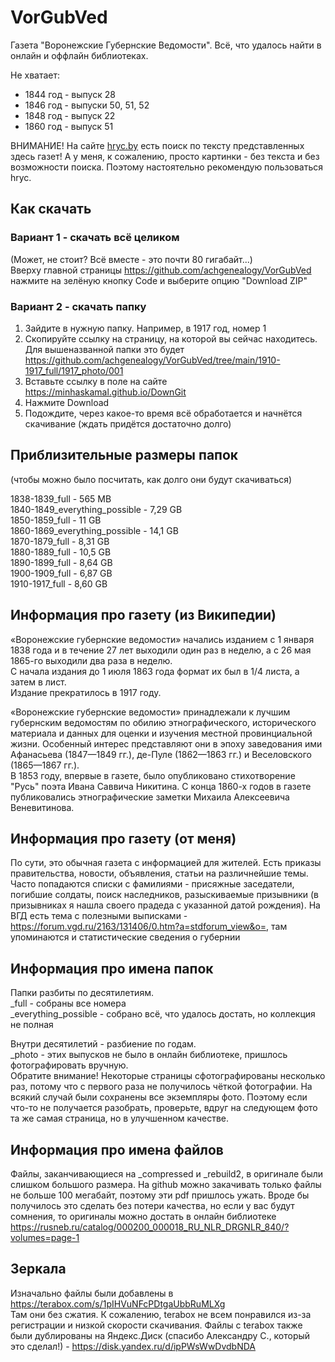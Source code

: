 # VorGubVed
Газета "Воронежские Губернские Ведомости".
Всё, что удалось найти в онлайн и оффлайн библиотеках.

Не хватает:
- 1844 год - выпуск 28
- 1846 год - выпуски 50, 51, 52
- 1848 год - выпуск 22
- 1860 год - выпуск 51

ВНИМАНИЕ! На сайте [hryc.by](https://hryc.by) есть поиск по тексту представленных здесь газет! А у меня, к сожалению, просто картинки - без текста и без возможности поиска. Поэтому настоятельно рекомендую пользоваться hryc.

## Как скачать

### Вариант 1 - скачать всё целиком  
(Может, не стоит? Всё вместе - это почти 80 гигабайт...)  
Вверху главной страницы https://github.com/achgenealogy/VorGubVed нажмите на зелёную кнопку Code и выберите опцию "Download ZIP"

### Вариант 2 - скачать папку
1) Зайдите в нужную папку. Например, в 1917 год, номер 1
2) Скопируйте ссылку на страницу, на которой вы сейчас находитесь. Для вышеназванной папки это будет https://github.com/achgenealogy/VorGubVed/tree/main/1910-1917_full/1917_photo/001
3) Вставьте ссылку в поле на сайте https://minhaskamal.github.io/DownGit
4) Нажмите Download
5) Подождите, через какое-то время всё обработается и начнётся скачивание (ждать придётся достаточно долго)

## Приблизительные размеры папок
(чтобы можно было посчитать, как долго они будут скачиваться)

1838-1839_full - 565 MB  
1840-1849_everything_possible - 7,29 GB  
1850-1859_full - 11 GB  
1860-1869_everything_possible - 14,1 GB  
1870-1879_full - 8,31 GB  
1880-1889_full - 10,5 GB  
1890-1899_full - 8,64 GB  
1900-1909_full - 6,87 GB  
1910-1917_full - 8,60 GB

## Информация про газету (из Википедии)
«Воронежские губернские ведомости» начались изданием с 1 января 1838 года и в течение 27 лет выходили один раз в неделю, а с 26 мая 1865-го выходили два раза в неделю.  
С начала издания до 1 июля 1863 года формат их был в 1/4 листа, а затем в лист.  
Издание прекратилось в 1917 году.

«Воронежские губернские ведомости» принадлежали к лучшим губернским ведомостям по обилию этнографического, исторического материала и данных для оценки и изучения местной провинциальной жизни. Особенный интерес представляют они в эпоху заведования ими Афанасьева (1847—1849 гг.), де-Пуле (1862—1863 гг.) и Веселовского (1865—1867 гг.).  
В 1853 году, впервые в газете, было опубликовано стихотворение "Русь" поэта Ивана Саввича Никитина. С конца 1860-х годов в газете публиковались этнографические заметки Михаила Алексеевича Веневитинова.

## Информация про газету (от меня)
По сути, это обычная газета с информацией для жителей. Есть приказы правительства, новости, объявления, статьи на различнейшие темы. Часто попадаются списки с фамилиями - присяжные заседатели, погибшие солдаты, поиск наследников, разыскиваемые призывники (в призывниках я нашла своего прадеда с указанной датой рождения).
На ВГД есть тема с полезными выписками - https://forum.vgd.ru/2163/131406/0.htm?a=stdforum_view&o=, там упоминаются и статистические сведения о губернии

## Информация про имена папок
Папки разбиты по десятилетиям.  
_full - собраны все номера  
_everything_possible - собрано всё, что удалось достать, но коллекция не полная  

Внутри десятилетий - разбиение по годам.  
_photo - этих выпусков не было в онлайн библиотеке, пришлось фотографировать вручную.  
Обратите внимание! Некоторые страницы сфотографированы несколько раз, потому что с первого раза не получилось чёткой фотографии. На всякий случай были сохранены все экземпляры фото. Поэтому если что-то не получается разобрать, проверьте, вдруг на следующем фото та же самая страница, но в улучшенном качестве.

## Информация про имена файлов
Файлы, заканчивающиеся на _compressed и _rebuild2, в оригинале были слишком большого размера. На github можно закачивать только файлы не больше 100 мегабайт, поэтому эти pdf пришлось ужать. Вроде бы получилось это сделать без потери качества, но если у вас будут сомнения, то оригиналы можно достать в онлайн библиотеке https://rusneb.ru/catalog/000200_000018_RU_NLR_DRGNLR_840/?volumes=page-1

## Зеркала
Изначально файлы были добавлены в https://terabox.com/s/1pIHVuNFcPDtgaUbbRuMLXg  
Там они без сжатия. К сожалению, terabox не всем понравился из-за регистрации и низкой скорости скачивания.
Файлы с terabox также были дублированы на Яндекс.Диск (спасибо Александру С., который это сделал!) - https://disk.yandex.ru/d/ipPWsWwDvdbNDA 
